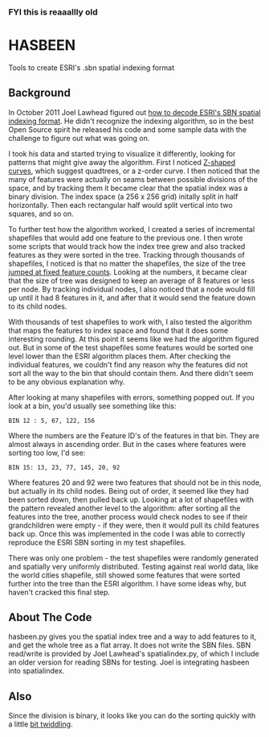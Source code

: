 ### FYI this is reaaallly old



HASBEEN
==========

Tools to create ESRI's .sbn spatial indexing format

Background
------------

In October 2011 Joel Lawhead figured out [how to decode ESRI's SBN spatial indexing format](http://geospatialpython.com/2011/10/your-chance-to-make-gis-history.html). He didn't recognize the indexing algorithm, so in the best Open Source spirit he released his code and some sample data with the challenge to figure out what was going on.

I took his data and started trying to visualize it differently, looking for patterns that might give away the algorithm. First I noticed [Z-shaped curves](http://flic.kr/p/atrEim), which suggest quadtrees, or a z-order curve. I then noticed that the many of features were actually on seams between possible divisions of the space, and by tracking them it became clear that the spatial index was a binary division. The index space (a 256 x 256 grid) initally split in half horizontally. Then each rectangular half would split vertical into two squares, and so on. 

To further test how the algorithm worked, I created a series of incremental shapefiles that would add one feature to the previous one. I then wrote some scripts that would track how the index tree grew and also tracked features as they were sorted in the tree. Tracking through thousands of shapefiles, I noticed is that no matter the shapefiles, the size of the tree [jumped at fixed feature counts](http://flic.kr/p/cnSSTC). Looking at the numbers, it became clear that the size of tree was designed to keep an average of 8 features or less per node. By tracking individual nodes, I also noticed that a node would fill up until it had 8 features in it, and after that it would send the feature down to its child nodes.

With thousands of test shapefiles to work with, I also tested the algorithm that maps the features to index space and found that it does some interesting rounding. At this point it seems like we had the algorithm figured out. But in some of the test shapefiles some features would be sorted one level lower than the ESRI algorithm places them. After checking the individual features, we couldn't find any reason why the features did not sort all the way to the bin that should contain them. And there didn't seem to be any obvious explanation why.

After looking at many shapefiles with errors, something popped out. If you look at a bin, you'd usually see something like this:

    BIN 12 : 5, 67, 122, 156

Where the numbers are the Feature ID's of the features in that bin. They are almost always in ascending order. But in the cases where features were sorting too low, I'd see:

    BIN 15: 13, 23, 77, 145, 20, 92

Where features 20 and 92 were two features that should not be in this node, but actually in its child nodes. Being out of order, it seemed like they had been sorted down, then pulled back up. Looking at a lot of shapefiles with the pattern revealed another level to the algorithm: after sorting all the features into the tree, another process would check nodes to see if their grandchildren were empty - if they were, then it would pull its child features back up. Once this was implemented in the code I was able to correctly reproduce the ESRI SBN sorting in my test shapefiles.

There was only one problem - the test shapefiles were randomly generated and spatially very uniformly distributed. Testing against real world data, like the world cities shapefile, still showed some features that were sorted further into the tree than the ESRI algorithm. I have some ideas why, but haven't cracked this final step. 

About The Code
--------------

hasbeen.py gives you the spatial index tree and a way to add features to it, and get the whole tree as a flat array. It does not write the SBN files. SBN read/write is provided by Joel Lawhead's spatialindex.py, of which I include an older version for reading SBNs for testing. Joel is integrating hasbeen into spatialindex.

Also
----------

Since the division is binary, it looks like you can do the sorting quickly with a little [bit twiddling](https://gist.github.com/drwelby/5977601).
